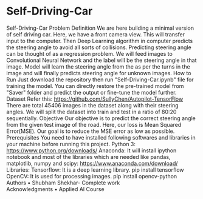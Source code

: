 # Self-Driving-Car

Self-Driving-Car 
Problem Definition We are here building a minimal version of self driving car. Here, we have a front camera view. This will transfer input to the computer. Then Deep Learning algorithm in computer predicts the steering angle to avoid all sorts of collisions. Predicting steering angle can be thought of as a regression problem. We will feed images to Convolutional Neural Network and the label will be the steering angle in that image. Model will learn the steering angle from the as per the turns in the image and will finally predicts steering angle for unknown images. 
How to Run Just download the repository then run "Self-Driving-Car.ipynb" file for training the model. You can directly restore the pre-trained model from "Saver" folder and predict the output or fine-tune the model further.  
Dataset Refer this: https://github.com/SullyChen/Autopilot-TensorFlow 
There are total 45406 images in the dataset along with their steering angles. 
We will split the dataset into train and test in a ratio of 80:20 sequentially. 
Objective Our objective is to predict the correct steering angle from the given test image of the road. Here, our loss is Mean Squared Error(MSE). Our goal is to reduce the MSE error as low as possible.  
Prerequisites You need to have installed following softwares and libraries in your machine before running this project.  Python 3: https://www.python.org/downloads/ Anaconda: It will install ipython notebook and most of the libraries which are needed like pandas, matplotlib, numpy and scipy: https://www.anaconda.com/download/ 
Libraries: Tensorflow: It is a deep learning library. pip install tensorflow OpenCV: It is used for processing images. pip install opencv-python 
Authors • Shubham Shekhar- Complete work  
Acknowledgments • Applied AI Course
